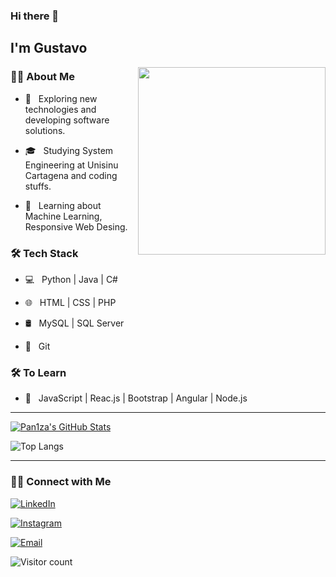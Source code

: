 ### Hi there 👋<h2> I'm Gustavo</h2>

<img align='right' src="https://media.giphy.com/media/jTNG3RF6EwbkpD4LZx/giphy.gif" width="300">

<h3> 👨🏻 About Me </h3>



- 🤔 &nbsp; Exploring new technologies and developing software solutions.

- 🎓 &nbsp; Studying System Engineering at Unisinu Cartagena and coding stuffs.

- 🌱 &nbsp; Learning about Machine Learning, Responsive Web Desing.

<!--✍️ &nbsp; Pursuing Web Development as hobbies/side hustles-->

<h3>🛠 Tech Stack</h3>

- 💻 &nbsp; Python | Java | C# 

- 🌐 &nbsp; HTML | CSS | PHP 

- 🛢 &nbsp; MySQL | SQL Server

- 🔧 &nbsp; Git 

<h3>🛠 To Learn</h3>

- 🔧 &nbsp; JavaScript | Reac.js | Bootstrap | Angular | Node.js

<hr>


[![Pan1za's GitHub Stats](https://github-readme-stats.vercel.app/api?username=pan1za&show_icons=true)](https://github.com/pan1za)


![Top Langs](https://github-readme-stats.vercel.app/api/top-langs/?username=pan1za&show_icons=true)


<hr>

<h3> 🤝🏻 Connect with Me </h3>

<p align="center">

<a href="https://www.linkedin.com/in/gustavo-paniza-salas-536650231/"><img alt="LinkedIn" src="https://img.shields.io/badge/LinkedIn-Gustavo%20Paniza%20Salas-blue?style=flat-square&logo=linkedin"></a>

<a href="https://www.instagram.com/gustavo_paniza/"><img alt="Instagram" src="https://img.shields.io/badge/Instagram-Gustavo_Paniza-black?style=flat-square&logo=instagram"></a>

<a href="mailto:panizagustavo@gmail.com"><img alt="Email" src="https://img.shields.io/badge/Email-panizagustavo@gmail.com-blue?style=flat-square&logo=gmail"></a>

</p>

![Visitor count](https://visitor-badge.laobi.icu/badge?page_id=pan1za.pan1za)
